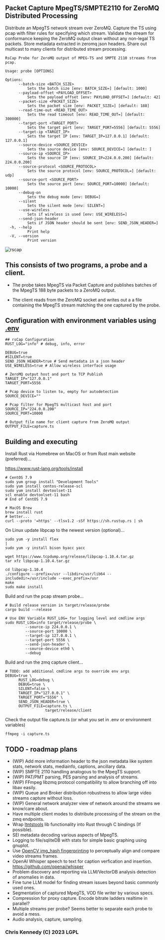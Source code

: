 ## Packet Capture MpegTS/SMPTE2110 for ZeroMQ Distributed Processing

Distribute an MpegTS network stream over ZeroMQ. Capture
the TS using pcap with filter rules for specifying
which stream. Validate the stream for conformance
keeping the ZeroMQ output clean without any non-legal
TS packets. Store metadata extracted in zeromq json headers.
Share out multicast to many clients for distributed stream processing.

```
RsCap Probe for ZeroMQ output of MPEG-TS and SMPTE 2110 streams from pcap.

Usage: probe [OPTIONS]

Options:
      --batch-size <BATCH_SIZE>
          Sets the batch size [env: BATCH_SIZE=] [default: 1000]
      --payload-offset <PAYLOAD_OFFSET>
          Sets the payload offset [env: PAYLOAD_OFFSET=] [default: 42]
      --packet-size <PACKET_SIZE>
          Sets the packet size [env: PACKET_SIZE=] [default: 188]
      --read-time-out <READ_TIME_OUT>
          Sets the read timeout [env: READ_TIME_OUT=] [default: 300000]
      --target-port <TARGET_PORT>
          Sets the target port [env: TARGET_PORT=5556] [default: 5556]
      --target-ip <TARGET_IP>
          Sets the target IP [env: TARGET_IP=127.0.0.1] [default: 127.0.0.1]
      --source-device <SOURCE_DEVICE>
          Sets the source device [env: SOURCE_DEVICE=] [default: ]
      --source-ip <SOURCE_IP>
          Sets the source IP [env: SOURCE_IP=224.0.0.200] [default: 224.0.0.200]
      --source-protocol <SOURCE_PROTOCOL>
          Sets the source protocol [env: SOURCE_PROTOCOL=] [default: udp]
      --source-port <SOURCE_PORT>
          Sets the source port [env: SOURCE_PORT=10000] [default: 10000]
      --debug-on
          Sets the debug mode [env: DEBUG=]
      --silent
          Sets the silent mode [env: SILENT=]
      --use-wireless
          Sets if wireless is used [env: USE_WIRELESS=]
      --send-json-header
          Sets if JSON header should be sent [env: SEND_JSON_HEADER=]
  -h, --help
          Print help
  -V, --version
          Print version
```

![rscap](https://storage.googleapis.com/gaib/2/rscap/rscap.png)

## This consists of two programs, a probe and a client.

- The probe takes MpegTS via Packet Capture and publishes
batches of the MpegTS 188 byte packets to a ZeroMQ output.

- The client reads from the ZeroMQ socket and writes out a
a file containing the MpegTS stream matching the one
captured by the probe.

## Configuration with environment variables using [.env](.env.example)

```text
## rsCap Configuration
RUST_LOG="info" # debug, info, error

DEBUG=true
#SILENT=true
SEND_JSON_HEADER=true # Send metadata in a json header
USE_WIRELESS=true # Allow wireless interface usage

# ZeroMQ output host and port to TCP Publish
TARGET_IP="127.0.0.1"
TARGET_PORT=5556

# Pcap device to listen to, empty for autodetection
SOURCE_DEVICE=""

# Pcap filter for MpegTS multicast host and port
SOURCE_IP="224.0.0.200"
SOURCE_PORT=10000

# Output file name for client capture from ZeroMQ output
OUTPUT_FILE=capture.ts
```

## Building and executing

Install Rust via Homebrew on MacOS or from Rust main website (preferred)...

<https://www.rust-lang.org/tools/install>

```text
# CentOS 7.9
sudo yum group install "Development Tools"
sudo yum install centos-release-scl
sudo yum install devtoolset-11
scl enable devtoolset-11 bash
# End of CentOS 7.9

# MacOS Brew
brew install rust
# better...
curl --proto '=https' --tlsv1.2 -sSf https://sh.rustup.rs | sh
```

On Linux update libpcap to the newest version (optional)...

```text
sudo yum -y install flex                                                                                                                                       |
sudo yum -y install bison byacc yacc

wget https://www.tcpdump.org/release/libpcap-1.10.4.tar.gz
tar xfz libpcap-1.10.4.tar.gz

cd libpcap-1.10.4
./configure --prefix=/usr --libdir=/usr/lib64 --includedir=/usr/include --exec_prefix=/usr
make
sudo make install
```

Build and run the pcap stream probe...

```text
# Build release version in target/release/probe
cargo build --release

# Use ENV Variable RUST_LOG= for logging level and cmdline args
sudo RUST_LOG=info target/release/probe \
         --source-ip 224.0.0.1 \
         --source-port 10000 \
         --target-ip 127.0.0.1 \
         --target-port 5556 \
         --send-json-header \
         --source-device eth0 \
         --debug

```

Build and run the zmq capture client...

```text
# TODO: add additional cmdline args to override env args
DEBUG=true \
      RUST_LOG=debug \
      DEBUG=true \
      SILENT=false \
      TARGET_IP="127.0.0.1" \
      TARGET_PORT="5556" \
      SEND_JSON_HEADER=true \
      OUTPUT_FILE=capture.ts \
                  target/release/client
```

Check the output file capture.ts (or what you set in .env or environment variables)

```text
ffmpeg -i capture.ts
```

## TODO - roadmap plans

- (WIP) Add more information header to the json metadata like system stats, network stats, mediainfo, captions, ancillary data.
- (WIP) SMPTE 2110 handling analogous to the MpegTS support.
- (WIP) PAT/PMT parsing, PES parsing and analysis of streams.
- (WIP) FFmpeg libzmq protocol compatibility to allow branching off into libav easily.
- (WIP) Queue and Broker distribution robustness to allow large video streams capture without loss.
- (WIP) General network analyzer view of network around the streams we know/care about.
- Have multiple client modes to distribute processing of the stream on the zmq endpoints.
- Wrap [ltntstools](https://github.com/LTNGlobal-opensource/libltntstools) lib functionality into Rust through C bindings (If possible).
- SEI metadata decoding various aspects of MpegTS.
- Logging to file/sqliteDB with stats for simple basic graphing using gnuplot.
- Use [OpenCV img_hash fingerprinting](https://docs.opencv.org/3.4/d4/d93/group__img__hash.html#ga5eeee1e27bc45caffe3b529ab42568e3) to perceptually align and compare video streams frames.
- OpenAI Whisper speech to text for caption verfication and insertion. <https://github.com/openai/whisper>
- Problem discovery and reporting via LLM/VectorDB analysis detection of anomalies in data.
- Fine tune LLM model for finding stream issues beyond basic commonly used ones.
- Segmentation of captured MpegTS, VOD file writer by various specs.
- Compression for proxy capture. Encode bitrate ladders realtime in parallel?
- Multiple streams per probe? Seems better to separate each probe to avoid a mess.
- Audio analysis, capture, sampling.

### Chris Kennedy (C) 2023 LGPL

